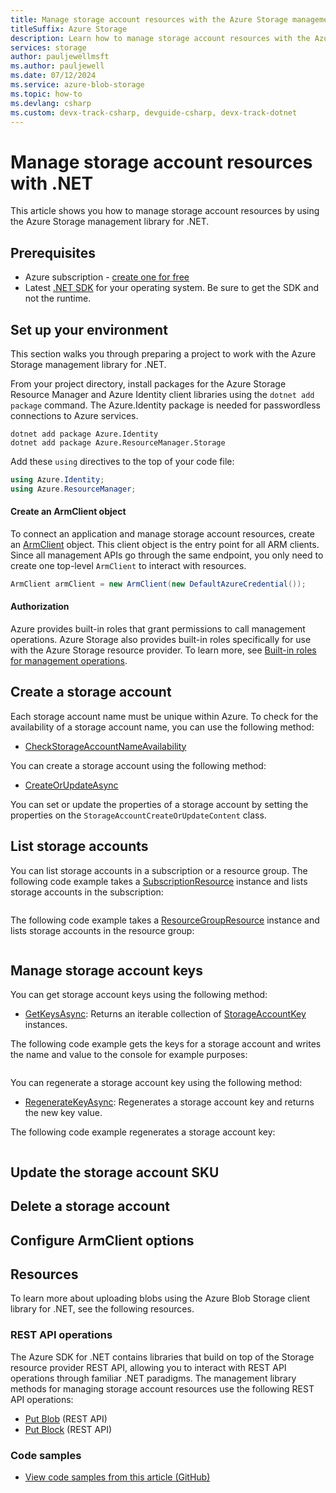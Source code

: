 ```yaml
---
title: Manage storage account resources with the Azure Storage management library for .NET
titleSuffix: Azure Storage
description: Learn how to manage storage account resources with the Azure Storage management library for .NET.
services: storage
author: pauljewellmsft
ms.author: pauljewell
ms.date: 07/12/2024
ms.service: azure-blob-storage
ms.topic: how-to
ms.devlang: csharp
ms.custom: devx-track-csharp, devguide-csharp, devx-track-dotnet
---
```


# Manage storage account resources with .NET

This article shows you how to manage storage account resources by using the Azure Storage management library for .NET.

## Prerequisites

- Azure subscription - [create one for free](https://azure.microsoft.com/free/)
- Latest [.NET SDK](https://dotnet.microsoft.com/download/dotnet) for your operating system. Be sure to get the SDK and not the runtime.

## Set up your environment

This section walks you through preparing a project to work with the Azure Storage management library for .NET.

From your project directory, install packages for the Azure Storage Resource Manager and Azure Identity client libraries using the `dotnet add package` command. The Azure.Identity package is needed for passwordless connections to Azure services.

```console
dotnet add package Azure.Identity
dotnet add package Azure.ResourceManager.Storage
```

Add these `using` directives to the top of your code file:

```csharp
using Azure.Identity;
using Azure.ResourceManager;
```

#### Create an ArmClient object

To connect an application and manage storage account resources, create an [ArmClient](/dotnet/api/azure.resourcemanager.armclient) object. This client object is the entry point for all ARM clients. Since all management APIs go through the same endpoint, you only need to create one top-level `ArmClient` to interact with resources.

```csharp
ArmClient armClient = new ArmClient(new DefaultAzureCredential());
```

#### Authorization

Azure provides built-in roles that grant permissions to call management operations. Azure Storage also provides built-in roles specifically for use with the Azure Storage resource provider. To learn more, see [Built-in roles for management operations](authorization-resource-provider.md).

## Create a storage account

Each storage account name must be unique within Azure. To check for the availability of a storage account name, you can use the following method:

- [CheckStorageAccountNameAvailability]()

You can create a storage account using the following method:

- [CreateOrUpdateAsync]()

You can set or update the properties of a storage account by setting the properties on the `StorageAccountCreateOrUpdateContent` class.

## List storage accounts

You can list storage accounts in a subscription or a resource group. The following code example takes a [SubscriptionResource]() instance and lists storage accounts in the subscription:

```csharp
```

The following code example takes a [ResourceGroupResource]() instance and lists storage accounts in the resource group:

```csharp
```

## Manage storage account keys

You can get storage account keys using the following method:

- [GetKeysAsync](): Returns an iterable collection of [StorageAccountKey]() instances.

The following code example gets the keys for a storage account and writes the name and value to the console for example purposes:

```csharp
```

You can regenerate a storage account key using the following method:

- [RegenerateKeyAsync](): Regenerates a storage account key and returns the new key value.

The following code example regenerates a storage account key:

```csharp
```

## Update the storage account SKU

## Delete a storage account

## Configure ArmClient options



## Resources

To learn more about uploading blobs using the Azure Blob Storage client library for .NET, see the following resources.

### REST API operations

The Azure SDK for .NET contains libraries that build on top of the Storage resource provider REST API, allowing you to interact with REST API operations through familiar .NET paradigms. The management library methods for managing storage account resources use the following REST API operations:

- [Put Blob](/rest/api/storageservices/put-blob) (REST API)
- [Put Block](/rest/api/storageservices/put-block) (REST API)

### Code samples

- [View code samples from this article (GitHub)](https://github.com/Azure-Samples/AzureStorageSnippets/blob/master/blobs/howto/dotnet/BlobDevGuideBlobs/UploadBlob.cs)
